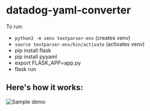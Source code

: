 # datadog-yaml-converter
To run:

- `python3 -m venv textparser-env` (creates venv)
- `source textparser-env/bin/activate` (activates venv)
- pip install flask
- pip install pyyaml
- export FLASK_APP=app.py
- flask run

## Here's how it works: 
![Sample demo](https://p-qkfgo2.t2.n0.cdn.getcloudapp.com/items/P8uk4X2E/2e69c468-cf93-4cf3-a3ff-a1b6f7e05ae8.gif?source=viewer&v=f409f6824a4c4a93a0730a4852bd224d)
